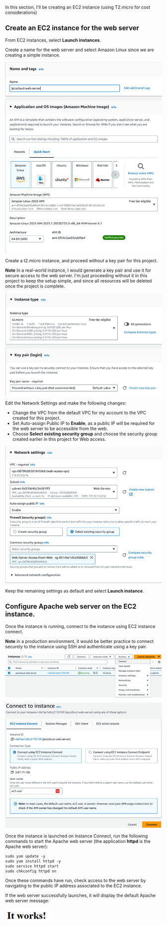 In this section, I'll be creating an EC2 instance (using T2.micro for cost considerations)

## Create an EC2 instance for the web server

From EC2 instances, select **Launch instances**.

Create a name for the web server and select Amazon Linux since we are creating a simple instance.

![web-server-1](images/web-server-1.png)

Create a t2.micro instance, and proceed without a key pair for this project.

**Note** In a real-world instance, I would generate a key pair and use it for secure access to the web server. I'm just proceeding without it in this project to keep the setup simple, and since all resources will be deleted once the project is complete.

![web-server-2](images/web-server-2.png)

Edit the Network Settings and make the following changes:

* Change the VPC from the default VPC for my account to the VPC created for this project.
* Set Auto-assign Public IP to **Enable**, as a public IP will be required for the web server to be accessible from the web.
* Choose **Select existing security group** and choose the security group created earlier in this project for Web access.

![web-server-3](images/web-server-3.png)

Keep the remaining settings as default and select **Launch instance**. 

## Configure Apache web server on the EC2 instance.

Once the instance is running, connect to the instance using EC2 instance connect.

**Note** in a production environment, it would be better practice to connect securely to the instance using SSH and authenticate using a key pair.

![web-server-4](images/web-server-4.png)

![web-server-5](images/web-server-5.png)

Once the instance is launched on Instance Connect, run the following commands to start the Apache web server (the application **httpd** is the Apache web server):

    sudo yum update -y
    sudo yum install httpd -y
    sudo service httpd start
    sudo chkconfig httpd on

Once these commands have run, check access to the web server by navigating to the public IP address associated to the EC2 instance.

If the web server successfully launches, it will display the default Apache web server message:

![web-server-6](images/web-server-6.png)
